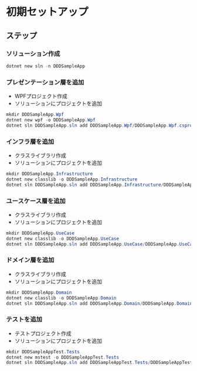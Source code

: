 # 初期セットアップ

## ステップ

### ソリューション作成

```powershell
dotnet new sln -n DDDSampleApp
```

### プレゼンテーション層を追加

- WPFプロジェクト作成
- ソリューションにプロジェクトを追加

```powershell
mkdir DDDSampleApp.Wpf
dotnet new wpf -o DDDSampleApp.Wpf
dotnet sln DDDSampleApp.sln add DDDSampleApp.Wpf/DDDSampleApp.Wpf.csproj
```

### インフラ層を追加

- クラスライブラリ作成
- ソリューションにプロジェクトを追加

```powershell
mkdir DDDSampleApp.Infrastructure
dotnet new classlib -o DDDSampleApp.Infrastructure
dotnet sln DDDSampleApp.sln add DDDSampleApp.Infrastructure/DDDSampleApp.Infrastructure.csproj
```

### ユースケース層を追加

- クラスライブラリ作成
- ソリューションにプロジェクトを追加

```powershell
mkdir DDDSampleApp.UseCase
dotnet new classlib -o DDDSampleApp.UseCase
dotnet sln DDDSampleApp.sln add DDDSampleApp.UseCase/DDDSampleApp.UseCase.csproj
```

### ドメイン層を追加

- クラスライブラリ作成
- ソリューションにプロジェクトを追加

```powershell
mkdir DDDSampleApp.Domain
dotnet new classlib -o DDDSampleApp.Domain
dotnet sln DDDSampleApp.sln add DDDSampleApp.Domain/DDDSampleApp.Domain.csproj
```

### テストを追加

- テストプロジェクト作成
- ソリューションにプロジェクトを追加

```powershell
mkdir DDDSampleAppTest.Tests
dotnet new mstest -o DDDSampleAppTest.Tests
dotnet sln DDDSampleApp.sln add DDDSampleAppTest.Tests/DDDSampleAppTest.Tests.csproj
```